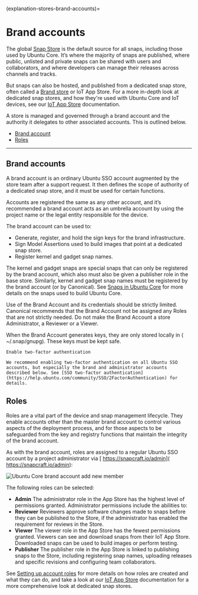 (explanation-stores-brand-accounts)=
# Brand accounts

The global [Snap Store](https://snapcraft.io/store) is the default source for all snaps, including those used by Ubuntu Core. It’s where the majority of snaps are published, where public, unlisted and private snaps can be shared with users and collaborators, and where developers can manage their releases across channels and tracks.

But snaps can also be hosted, and published from a dedicated snap store, often called a [Brand store](/explanation/stores/dedicated-snap-stores) or IoT App Store. For a more in-depth look at dedicated snap stores, and how they're used with Ubuntu Core and IoT devices, see our [IoT App Store](https://ubuntu.com/core/services/guide/iot-app-store-intro) documentation.


A store is managed and governed through a brand account and the authority it delegates to other associated accounts. This is outlined below.

* [Brand account](#heading--brand)
* [Roles](#heading--roles)
----
<h2 id='heading--brand'>Brand accounts</h2>

A brand account is an ordinary Ubuntu SSO account augmented by the store team after a support request. It then defines the scope of authority of a dedicated snap store, and it must be used for certain functions.

Accounts are registered the same as any other account, and it’s recommended a brand account acts as an umbrella account by using the project name or the legal entity responsible for the device.

The brand account can be used to:

* Generate, register, and hold the sign keys for the brand infrastructure.
* Sign Model Assertions used to build images that point at a dedicated snap store.
* Register kernel and gadget snap names.

The kernel and gadget snaps are special snaps that can only be registered by the brand account, which also must also be given a publisher role in the base store. Similarly, kernel and gadget snap names must be registered by the brand account (or by Canonical). See [Snaps in Ubuntu Core](/explanation/core-components/snaps-in-ubuntu-core) for more details on the snaps used to build Ubuntu Core.

Use of the Brand Account and its credentials should be strictly limited. Canonical recommends that the Brand Account not be assigned any Roles that are not strictly needed. Do not make the Brand Account a store Administrator, a Reviewer or a Viewer.

When the Brand Account generates keys, they are only stored locally in ( ~/.snap/gnupg). These keys must be kept safe.

```{caution}
Enable two-factor authentication

We recommend enabling two-factor authentication on all Ubuntu SSO accounts, but especially the brand and administrator accounts described below. See [SSO two-factor authentication](https://help.ubuntu.com/community/SSO/2FactorAuthentication) for details.
```

<h2 id='heading--roles'>Roles</h2>

Roles are a vital part of the device and snap management lifecycle. They enable accounts other than the master brand account to control various aspects of the deployment process, and for those aspects to be safeguarded from the key and registry functions that maintain the integrity of the brand account.

As with the brand account, roles are assigned to a regular Ubuntu SSO account by a project administrator via [ https://snapcraft.io/admin]( https://snapcraft.io/admin):

![Ubuntu Core brand account add new member](https://assets.ubuntu.com/v1/a2ea6a4d-core-store.png)

The following roles can be selected:
- **Admin**
The administrator role in the App Store has the highest level of permissions granted. Administrator permissions include the abilities to:
- **Reviewer**
 Reviewers approve software changes made to snaps before they can be published to the Store, if the administrator has enabled the requirement for reviews in the Store.
- **Viewer**
The viewer role in the App Store has the fewest permissions granted. Viewers can see and download snaps from their IoT App Store. Downloaded snaps can be used to build images or perform testing.
- **Publisher**
The publisher role in the App Store is linked to publishing snaps to the Store, including registering snap names, uploading releases and specific revisions and configuring team collaborators.

See [Setting up account roles](https://ubuntu.com/core/services/guide/setting-up-account-roles) for more details on how roles are created and what they can do, and take a look at our [IoT App Store](https://ubuntu.com/core/services/guide/iot-app-store-intro) documentation for a more comprehensive look at dedicated snap stores.

